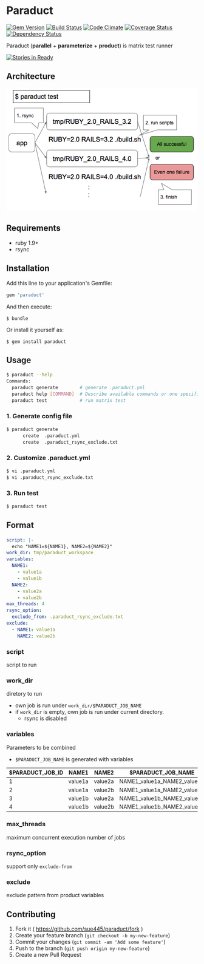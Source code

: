 # Paraduct
[![Gem Version](https://badge.fury.io/rb/paraduct.svg)](http://badge.fury.io/rb/paraduct)
[![Build Status](https://travis-ci.org/sue445/paraduct.svg?branch=master)](https://travis-ci.org/sue445/paraduct)
[![Code Climate](https://codeclimate.com/github/sue445/paraduct/badges/gpa.svg)](https://codeclimate.com/github/sue445/paraduct)
[![Coverage Status](https://img.shields.io/coveralls/sue445/paraduct.svg)](https://coveralls.io/r/sue445/paraduct)
[![Dependency Status](https://gemnasium.com/sue445/paraduct.svg)](https://gemnasium.com/sue445/paraduct)

Paraduct (**parallel** + **parameterize** + **product**) is matrix test runner

[![Stories in Ready](https://badge.waffle.io/sue445/paraduct.svg?label=ready&title=Ready)](http://waffle.io/sue445/paraduct)

## Architecture
![architecture](img/architecture.png)

## Requirements
* ruby 1.9+
* rsync

## Installation

Add this line to your application's Gemfile:

```ruby
gem 'paraduct'
```

And then execute:

    $ bundle

Or install it yourself as:

    $ gem install paraduct

## Usage
```bash
$ paraduct --help
Commands:
  paraduct generate        # generate .paraduct.yml
  paraduct help [COMMAND]  # Describe available commands or one specific command
  paraduct test            # run matrix test
```

### 1. Generate config file
```bash  
$ paraduct generate
      create  .paraduct.yml
      create  .paraduct_rsync_exclude.txt
```

### 2. Customize .paraduct.yml
```bash
$ vi .paraduct.yml
$ vi .paraduct_rsync_exclude.txt
```

### 3. Run test
```bash
$ paraduct test
```

## Format
```yaml
script: |-
  echo "NAME1=${NAME1}, NAME2=${NAME2}"
work_dir: tmp/paraduct_workspace
variables:
  NAME1:
    - value1a
    - value1b
  NAME2:
    - value2a
    - value2b
max_threads: 4
rsync_option:
  exclude_from: .paraduct_rsync_exclude.txt
exclude:
  - NAME1: value1a
    NAME2: value2b
```

### script
script to run

### work_dir
diretory to run

* own job is run under `work_dir/$PARADUCT_JOB_NAME`
* if `work_dir` is empty, own job is run under current directory. 
  * rsync is disabled

### variables
Parameters to be combined

* `$PARADUCT_JOB_NAME` is generated with variables

$PARADUCT_JOB_ID   | NAME1   | NAME2   | $PARADUCT_JOB_NAME            | current directory where the test is performed
------------------ | ------- | ------- | ----------------------------- | --------------------------------------------------
1                  | value1a | value2a | NAME1_value1a_NAME2_value2a   | tmp/paraduct_workspace/NAME1_value1a_NAME2_value2a
2                  | value1a | value2b | NAME1_value1a_NAME2_value2b   | tmp/paraduct_workspace/NAME1_value1a_NAME2_value2b
3                  | value1b | value2a | NAME1_value1b_NAME2_value2a   | tmp/paraduct_workspace/NAME1_value1b_NAME2_value2a
4                  | value1b | value2b | NAME1_value1b_NAME2_value2b   | tmp/paraduct_workspace/NAME1_value1b_NAME2_value2b

### max_threads
maximum concurrent execution number of jobs

### rsync_option
support only `exclude-from`

### exclude
exclude pattern from product variables

## Contributing

1. Fork it ( https://github.com/sue445/paraduct/fork )
2. Create your feature branch (`git checkout -b my-new-feature`)
3. Commit your changes (`git commit -am 'Add some feature'`)
4. Push to the branch (`git push origin my-new-feature`)
5. Create a new Pull Request
